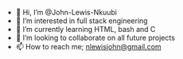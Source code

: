 - 👋 Hi, I’m @John-Lewis-Nkuubi
- 👀 I’m interested in full stack engineering
- 🌱 I’m currently learning HTML, bash and C
- 💞️ I’m looking to collaborate on all future projects
- 📫 How to reach me; nlewisjohn@gmail.com

<!---
John-Lewis-Nkuubi/John-Lewis-Nkuubi is a ✨ special ✨ repository because its `README.md` (this file) appears on your GitHub profile.
You can click the Preview link to take a look at your changes.
--->
